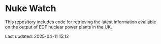 # Nuke Watch

This repository includes code for retrieving the latest information available on the output of EDF nuclear power plants in the UK.

Last updated: 2025-04-11 15:12